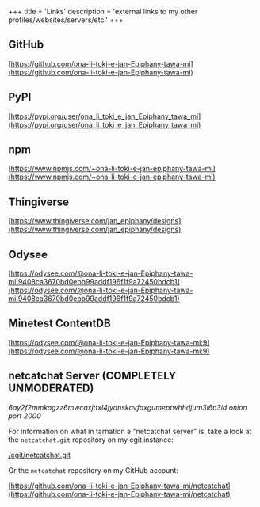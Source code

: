 +++
title = 'Links'
description = 'external links to my other profiles/websites/servers/etc.'
+++

## GitHub

[https://github.com/ona-li-toki-e-jan-Epiphany-tawa-mi](https://github.com/ona-li-toki-e-jan-Epiphany-tawa-mi)

## PyPI

[https://pypi.org/user/ona_li_toki_e_jan_Epiphany_tawa_mi](https://pypi.org/user/ona_li_toki_e_jan_Epiphany_tawa_mi)

## npm

[https://www.npmjs.com/~ona-li-toki-e-jan-epiphany-tawa-mi](https://www.npmjs.com/~ona-li-toki-e-jan-epiphany-tawa-mi)

## Thingiverse

[https://www.thingiverse.com/jan_epiphany/designs](https://www.thingiverse.com/jan_epiphany/designs)

## Odysee

[https://odysee.com/@ona-li-toki-e-jan-Epiphany-tawa-mi:9408ca3670bd0ebb99addf196f1f9a72450bdcb1](https://odysee.com/@ona-li-toki-e-jan-Epiphany-tawa-mi:9408ca3670bd0ebb99addf196f1f9a72450bdcb1)

## Minetest ContentDB

[https://odysee.com/@ona-li-toki-e-jan-Epiphany-tawa-mi:9](https://odysee.com/@ona-li-toki-e-jan-Epiphany-tawa-mi:9)

## netcatchat Server (COMPLETELY UNMODERATED)

*6ay2f2mmkogzz6mwcaxjttxl4jydnskavfaxgumeptwhhdjum3i6n3id.onion port 2000*

For information on what in tarnation a "netcatchat server" is, take a look at
the `netcatchat.git` repository on my cgit instance:

[/cgit/netcatchat.git](/cgit/netcatchat.git)

Or the `netcatchat` repository on my GitHub account:

[https://github.com/ona-li-toki-e-jan-Epiphany-tawa-mi/netcatchat](https://github.com/ona-li-toki-e-jan-Epiphany-tawa-mi/netcatchat)
